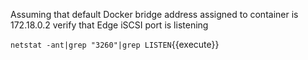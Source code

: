 Assuming that default Docker bridge address assigned to container is 172.18.0.2 verify that Edge iSCSI port is listening

`
netstat -ant|grep "3260"|grep LISTEN
`{{execute}}
